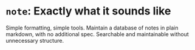 # `note`: Exactly what it sounds like

Simple formatting, simple tools.
Maintain a database of notes in plain markdown, with no additional spec.
Searchable and maintainable without unnecessary structure.
